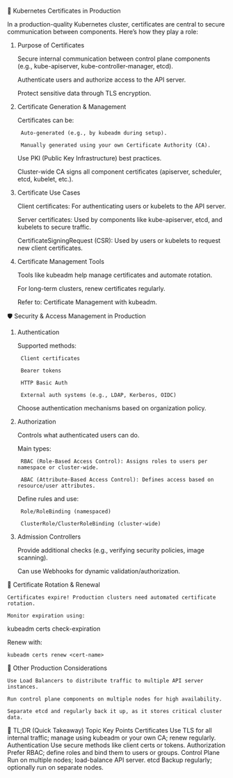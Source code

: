 
🔐 Kubernetes Certificates in Production

In a production-quality Kubernetes cluster, certificates are central to secure communication between components. Here’s how they play a role:
1. Purpose of Certificates

    Secure internal communication between control plane components (e.g., kube-apiserver, kube-controller-manager, etcd).

    Authenticate users and authorize access to the API server.

    Protect sensitive data through TLS encryption.

2. Certificate Generation & Management

    Certificates can be:

        Auto-generated (e.g., by kubeadm during setup).

        Manually generated using your own Certificate Authority (CA).

    Use PKI (Public Key Infrastructure) best practices.

    Cluster-wide CA signs all component certificates (apiserver, scheduler, etcd, kubelet, etc.).

3. Certificate Use Cases

    Client certificates: For authenticating users or kubelets to the API server.

    Server certificates: Used by components like kube-apiserver, etcd, and kubelets to secure traffic.

    CertificateSigningRequest (CSR): Used by users or kubelets to request new client certificates.

4. Certificate Management Tools

    Tools like kubeadm help manage certificates and automate rotation.

    For long-term clusters, renew certificates regularly.

    Refer to: Certificate Management with kubeadm.

🛡️ Security & Access Management in Production
1. Authentication

    Supported methods:

        Client certificates

        Bearer tokens

        HTTP Basic Auth

        External auth systems (e.g., LDAP, Kerberos, OIDC)

    Choose authentication mechanisms based on organization policy.

2. Authorization

    Controls what authenticated users can do.

    Main types:

        RBAC (Role-Based Access Control): Assigns roles to users per namespace or cluster-wide.

        ABAC (Attribute-Based Access Control): Defines access based on resource/user attributes.

    Define rules and use:

        Role/RoleBinding (namespaced)

        ClusterRole/ClusterRoleBinding (cluster-wide)

3. Admission Controllers

    Provide additional checks (e.g., verifying security policies, image scanning).

    Can use Webhooks for dynamic validation/authorization.

🔄 Certificate Rotation & Renewal

    Certificates expire! Production clusters need automated certificate rotation.

    Monitor expiration using:

kubeadm certs check-expiration

Renew with:

    kubeadm certs renew <cert-name>

🔧 Other Production Considerations

    Use Load Balancers to distribute traffic to multiple API server instances.

    Run control plane components on multiple nodes for high availability.

    Separate etcd and regularly back it up, as it stores critical cluster data.

📌 TL;DR (Quick Takeaway)
Topic	Key Points
Certificates	Use TLS for all internal traffic; manage using kubeadm or your own CA; renew regularly.
Authentication	Use secure methods like client certs or tokens.
Authorization	Prefer RBAC; define roles and bind them to users or groups.
Control Plane	Run on multiple nodes; load-balance API server.
etcd	Backup regularly; optionally run on separate nodes.
